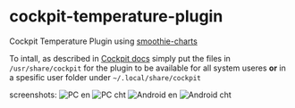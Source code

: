# cockpit-temperature-plugin
Cockpit Temperature Plugin using [smoothie-charts](http://smoothiecharts.org)

To intall, as described in [Cockpit docs](https://cockpit-project.org/blog/creating-plugins-for-the-cockpit-user-interface.html) simply put the files in ```/usr/share/cockpit``` for the plugin to be available for all system useres **or** in a spesific user folder under ```~/.local/share/cockpit```

screenshots:
![PC en ](https://github.com/bobwen-dev/cockpit-temperature-plugin/blob/master/screenshots/screenshot_pc_en.png?raw=true)
![PC cht](https://github.com/bobwen-dev/cockpit-temperature-plugin/blob/master/screenshots/screenshot_pc_cht.png?raw=true)
![Android en](https://github.com/bobwen-dev/cockpit-temperature-plugin/blob/master/screenshots/screenshot_android_en.png?raw=true)
![Android cht](https://github.com/bobwen-dev/cockpit-temperature-plugin/blob/master/screenshots/screenshot_android_cht.png?raw=true)
